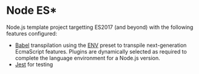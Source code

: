 # Node ES*

Node.js template project targetting ES2017 (and beyond) with the following features
configured:
 * [Babel](https://babeljs.io/) transpilation using the [ENV](https://babeljs.io/docs/plugins/preset-env/) 
 preset to transpile next-generation EcmaScript features. Plugins are dynamically 
 selected as required to complete the language environment for a Node.js version.
 * [Jest](http://facebook.github.io/jest/) for testing
